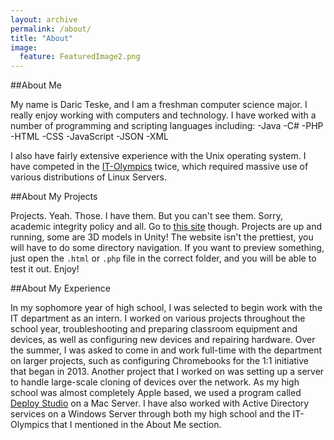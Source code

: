 ```yaml
---
layout: archive
permalink: /about/
title: "About"
image:
  feature: FeaturedImage2.png
---
```


##About Me

My name is Daric Teske, and I am a freshman computer science major. I really enjoy working with computers and
technology. I have worked with a number of programming and scripting languages including:
-Java
-C#
-PHP
-HTML
-CSS
-JavaScript
-JSON
-XML

I also have fairly extensive experience with the Unix operating system. I have competed in the
[IT-Olympics](http://www.it-adventures.org/it-olympics/) twice, which required massive use of
various distributions of Linux Servers.

##About My Projects

Projects. Yeah. Those. I have them. But you can't see them. Sorry, academic integrity policy and all.
Go to [this site](http://kauffman.club/~dteske/) though. Projects are up and running, some are 3D models in Unity!
The website isn't the prettiest, you will have to do some directory navigation. If you want to preview something, just
open the `.html` or `.php` file in the correct folder, and you will be able to test it out. Enjoy!

##About My Experience

In my sophomore year of high school, I was selected to begin work with the IT department as an intern. I worked
on various projects throughout the school year, troubleshooting and preparing classroom equipment and devices, as
well as configuring new devices and repairing hardware. Over the summer, I was asked to come in and work full-time
with the department on larger projects, such as configuring Chromebooks for the 1:1 initiative that began in 2013.
Another project that I worked on was setting up a server to handle large-scale cloning of devices over the network.
As my high school was almost completely Apple based, we used a program called [Deploy Studio](http://www.deploystudio.com)
on a Mac Server. I have also worked with Active Directory services on a Windows Server through both my high school and
the IT-Olympics that I mentioned in the About Me section.
